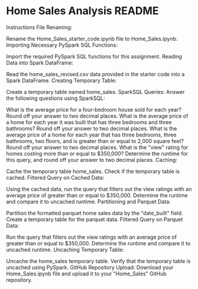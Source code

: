 
# Home Sales Analysis README
Instructions
File Renaming:

Rename the Home_Sales_starter_code.ipynb file to Home_Sales.ipynb.
Importing Necessary PySpark SQL Functions:

Import the required PySpark SQL functions for this assignment.
Reading Data into Spark DataFrame:

Read the home_sales_revised.csv data provided in the starter code into a Spark DataFrame.
Creating Temporary Table:

Create a temporary table named home_sales.
SparkSQL Queries:
Answer the following questions using SparkSQL:

What is the average price for a four-bedroom house sold for each year? Round off your answer to two decimal places.
What is the average price of a home for each year it was built that has three bedrooms and three bathrooms? Round off your answer to two decimal places.
What is the average price of a home for each year that has three bedrooms, three bathrooms, two floors, and is greater than or equal to 2,000 square feet? Round off your answer to two decimal places.
What is the "view" rating for homes costing more than or equal to $350,000? Determine the runtime for this query, and round off your answer to two decimal places.
Caching:

Cache the temporary table home_sales.
Check if the temporary table is cached.
Filtered Query on Cached Data:

Using the cached data, run the query that filters out the view ratings with an average price of greater than or equal to $350,000. Determine the runtime and compare it to uncached runtime.
Partitioning and Parquet Data:

Partition the formatted parquet home sales data by the "date_built" field.
Create a temporary table for the parquet data.
Filtered Query on Parquet Data:

Run the query that filters out the view ratings with an average price of greater than or equal to $350,000. Determine the runtime and compare it to uncached runtime.
Uncaching Temporary Table:

Uncache the home_sales temporary table.
Verify that the temporary table is uncached using PySpark.
GitHub Repository Upload:
Download your Home_Sales.ipynb file and upload it to your "Home_Sales" GitHub repository.
